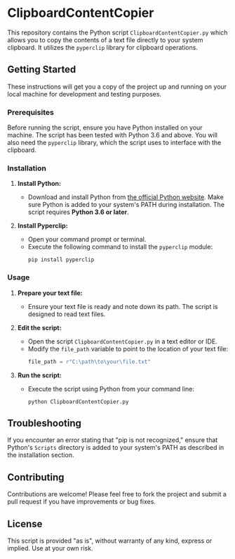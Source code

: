 # ClipboardContentCopier

This repository contains the Python script `ClipboardContentCopier.py` which allows you to copy the contents of a text file directly to your system clipboard. It utilizes the `pyperclip` library for clipboard operations.

## Getting Started

These instructions will get you a copy of the project up and running on your local machine for development and testing purposes.

### Prerequisites

Before running the script, ensure you have Python installed on your machine. The script has been tested with Python 3.6 and above. You will also need the `pyperclip` library, which the script uses to interface with the clipboard.

### Installation

1. **Install Python:**
   - Download and install Python from [the official Python website](https://www.python.org/downloads/). Make sure Python is added to your system's PATH during installation. The script requires **Python 3.6 or later**.

2. **Install Pyperclip:**
   - Open your command prompt or terminal.
   - Execute the following command to install the `pyperclip` module:
     ```
     pip install pyperclip
     ```

### Usage

1. **Prepare your text file:**
   - Ensure your text file is ready and note down its path. The script is designed to read text files.

2. **Edit the script:**
   - Open the script `ClipboardContentCopier.py` in a text editor or IDE.
   - Modify the `file_path` variable to point to the location of your text file:
     ```python
     file_path = r"C:\path\to\your\file.txt"
     ```

3. **Run the script:**
   - Execute the script using Python from your command line:
     ```
     python ClipboardContentCopier.py
     ```

## Troubleshooting

If you encounter an error stating that "pip is not recognized," ensure that Python's `Scripts` directory is added to your system's PATH as described in the installation section.

## Contributing

Contributions are welcome! Please feel free to fork the project and submit a pull request if you have improvements or bug fixes.

## License

This script is provided "as is", without warranty of any kind, express or implied. Use at your own risk.
